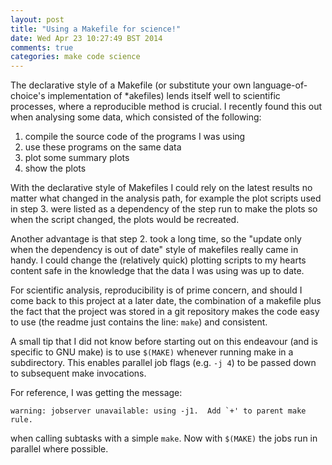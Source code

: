 ```yaml
---
layout: post
title: "Using a Makefile for science!"
date: Wed Apr 23 10:27:49 BST 2014
comments: true
categories: make code science
---
```


The declarative style of a Makefile (or substitute your own language-of-choice's implementation of \*akefiles) lends itself well to scientific processes, where a reproducible method is crucial. I recently found this out when analysing some data, which consisted of the following:

1. compile the source code of the programs I was using
2. use these programs on the same data
3. plot some summary plots
4. show the plots

With the declarative style of Makefiles I could rely on the latest results no matter what changed in the analysis path, for example the plot scripts used in step 3. were listed as a dependency of the step run to make the plots so when the script changed, the plots would be recreated. 

Another advantage is that step 2. took a long time, so the "update only when the dependency is out of date" style of makefiles really came in handy. I could change the (relatively quick) plotting scripts to my hearts content safe in the knowledge that the data I was using was up to date.

For scientific analysis, reproducibility is of prime concern, and should I come back to this project at a later date, the combination of a makefile plus the fact that the project was stored in a git repository makes the code easy to use (the readme just contains the line: `make`) and consistent.

A small tip that I did not know before starting out on this endeavour (and is specific to GNU make) is to use `$(MAKE)` whenever running make in a subdirectory. This enables parallel job flags (e.g. `-j 4`) to be passed down to subsequent make invocations.

For reference, I was getting the message:

```
warning: jobserver unavailable: using -j1.  Add `+' to parent make rule.
```

when calling subtasks with a simple `make`. Now with `$(MAKE)` the jobs run in parallel where possible.
